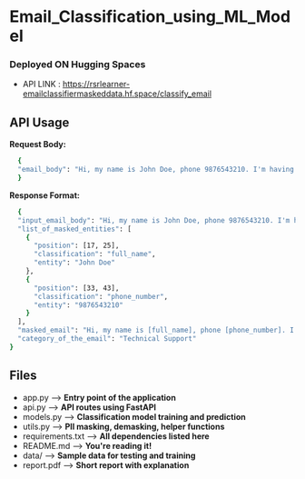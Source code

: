 # Email_Classification_using_ML_Model

### Deployed ON Hugging Spaces
  -  API LINK : https://rsrlearner-emailclassifiermaskeddata.hf.space/classify_email
## API Usage

**Request Body:**

```bash
  {
  "email_body": "Hi, my name is John Doe, phone 9876543210. I'm having trouble logging in."
  }

```

**Response Format:**
```bash
  {
  "input_email_body": "Hi, my name is John Doe, phone 9876543210. I'm having trouble logging in.",
  "list_of_masked_entities": [
    {
      "position": [17, 25],
      "classification": "full_name",
      "entity": "John Doe"
    },
    {
      "position": [33, 43],
      "classification": "phone_number",
      "entity": "9876543210"
    }
  ],
  "masked_email": "Hi, my name is [full_name], phone [phone_number]. I'm having trouble logging in.",
  "category_of_the_email": "Technical Support"
}
```







## Files

- app.py     --> **Entry point of the application**
- api.py     --> **API routes using FastAPI** 
- models.py   --> **Classification model training and prediction** 
- utils.py      --> **PII masking, demasking, helper functions**
- requirements.txt       --> **All dependencies listed here**
- README.md          --> **You're reading it!**         
- data/     --> **Sample data for testing and training**
- report.pdf      --> **Short report with explanation**
